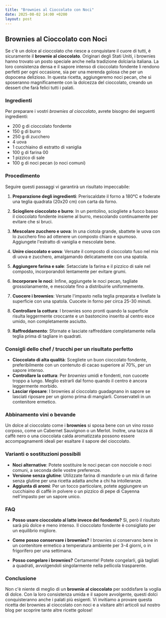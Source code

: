```yaml
---
title: "Brownies al Cioccolato con Noci"
date: 2025-08-02 14:00 +0200
layout: post
---
```


## Brownies al Cioccolato con Noci

Se c'è un dolce al cioccolato che riesce a conquistare il cuore di tutti, è sicuramente il **brownie al cioccolato**. Originari degli Stati Uniti, i brownies hanno trovato un posto speciale anche nella tradizione dolciaria italiana. La loro consistenza densa e il sapore intenso di cioccolato fondente li rendono perfetti per ogni occasione, sia per una merenda golosa che per un dopocena delizioso. In questa ricetta, aggiungeremo noci pecan, che si sposeranno magnificamente con la dolcezza del cioccolato, creando un dessert che farà felici tutti i palati.

### Ingredienti

Per preparare i vostri *brownies al cioccolato*, avrete bisogno dei seguenti ingredienti:

- 200 g di cioccolato fondente
- 150 g di burro
- 250 g di zucchero
- 4 uova
- 1 cucchiaino di estratto di vaniglia
- 100 g di farina 00
- 1 pizzico di sale
- 100 g di noci pecan (o noci comuni)

### Procedimento

Seguire questi passaggi vi garantirà un risultato impeccabile:

1. **Preparazione degli ingredienti**: Preriscaldate il forno a 180°C e foderate una teglia quadrata (20x20 cm) con carta da forno.
   
2. **Sciogliere cioccolato e burro**: In un pentolino, sciogliete a fuoco basso il cioccolato fondente insieme al burro, mescolando continuamente per evitare che si bruci.

3. **Mescolare zucchero e uova**: In una ciotola grande, sbattete le uova con lo zucchero fino ad ottenere un composto chiaro e spumoso. Aggiungete l'estratto di vaniglia e mescolate bene.

4. **Unire cioccolato e uova**: Versate il composto di cioccolato fuso nel mix di uova e zucchero, amalgamando delicatamente con una spatola.

5. **Aggiungere farina e sale**: Setacciate la farina e il pizzico di sale nel composto, incorporandoli lentamente per evitare grumi.

6. **Incorporare le noci**: Infine, aggiungete le noci pecan, tagliate grossolanamente, e mescolate fino a distribuirle uniformemente.

7. **Cuocere i brownies**: Versate l'impasto nella teglia preparata e livellate la superficie con una spatola. Cuocete in forno per circa 25-30 minuti. 

8. **Controllare la cottura**: I brownies sono pronti quando la superficie risulta leggermente croccante e un bastoncino inserito al centro esce umido, non completamente asciutto.

9. **Raffreddamento**: Sfornate e lasciate raffreddare completamente nella teglia prima di tagliare in quadrati.

### Consigli dello chef / trucchi per un risultato perfetto

- **Cioccolato di alta qualità**: Scegliete un buon cioccolato fondente, preferibilmente con un contenuto di cacao superiore al 70%, per un sapore intenso.
- **Controllare la cottura**: Per *brownies* umidi e fondenti, non cuocete troppo a lungo. Meglio estrarli dal forno quando il centro è ancora leggermente morbido.
- **Lasciar riposare**: I brownies al cioccolato guadagnano in sapore se lasciati riposare per un giorno prima di mangiarli. Conservateli in un contenitore ermetico.

### Abbinamento vini o bevande

Un dolce al cioccolato come i **brownies** si sposa bene con un vino rosso corposo, come un Cabernet Sauvignon o un Merlot. Inoltre, una tazza di caffè nero o una cioccolata calda aromatizzata possono essere accompagnamenti ideali per esaltare il sapore del cioccolato.

### Varianti o sostituzioni possibili

- **Noci alternative**: Potete sostituire le noci pecan con nocciole o noci comuni, a seconda delle vostre preferenze.
- **Versione senza glutine**: Utilizzate farina di mandorle o un mix di farine senza glutine per una ricetta adatta anche a chi ha intolleranze.
- **Aggiunta di aromi**: Per un tocco particolare, potete aggiungere un cucchiaino di caffè in polvere o un pizzico di pepe di Cayenna nell'impasto per un sapore unico.

### FAQ

- **Posso usare cioccolato al latte invece del fondente?**
  Sì, però il risultato sarà più dolce e meno intenso. Il cioccolato fondente è consigliato per un equilibrio migliore.

- **Come posso conservare i brownies?**
  I brownies si conservano bene in un contenitore ermetico a temperatura ambiente per 3-4 giorni, o in frigorifero per una settimana.

- **Posso congelare i brownies?**
  Certamente! Potete congelarli, già tagliati a quadrati, avvolgendoli singolarmente nella pellicola trasparente.

### Conclusione

Non c'è niente di meglio di un **brownie al cioccolato** per soddisfare la voglia di dolce. Con la loro consistenza umida e il sapore avvolgente, questi dolci conquisteranno anche i palati più esigenti. Vi invitiamo a provare questa ricetta dei brownies al cioccolato con noci e a visitare altri articoli sul nostro blog per scoprire tante altre ricette golose!